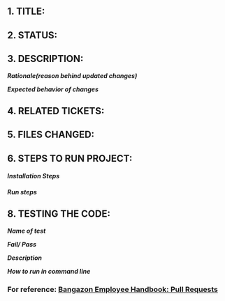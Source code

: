 ## 1. TITLE:


## 2. STATUS:


## 3. DESCRIPTION:
***Rationale(reason behind updated changes)***

***Expected behavior of changes***


## 4. RELATED TICKETS:



## 5. FILES CHANGED:



## 6. STEPS TO RUN PROJECT:

#### ***Installation Steps***

#### ***Run steps***

    
## 8. TESTING THE CODE:

***Name of test***

***Fail/ Pass***

***Description***

***How to run in command line***



### For reference: [Bangazon Employee Handbook: Pull Requests](https://github.com/nashville-software-school/bangazon-llc/blob/master/EMPLOYEE_HANDBOOK.md)
